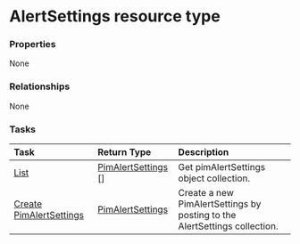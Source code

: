 # AlertSettings resource type



### Properties
None

### Relationships
None


### Tasks

| Task		   | Return Type	|Description|
|:---------------|:--------|:----------|
|[List](../api/pimalertsettings_list.md) | [PimAlertSettings](pimalertsettings.md) [] |Get pimAlertSettings object collection. |
|[Create PimAlertSettings](../api/pimalertsettings_post_alertsettings.md) |[PimAlertSettings](pimalertsettings.md)| Create a new PimAlertSettings by posting to the AlertSettings collection.|

<!-- uuid: 5383a099-e4d0-4332-9b8d-71eb564c276a
2015-10-16 09:34:37 UTC -->
<!-- {
  "type": "#page.annotation",
  "description": "AlertSettings resource",
  "keywords": "",
  "section": "documentation",
  "tocPath": ""
}-->